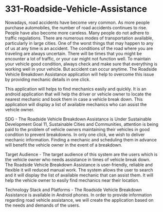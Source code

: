 # 331-Roadside-Vehicle-Assistance 

Nowadays, road accidents have become very common. As more people
purchase automobiles, the number of road accidents continues to rise. People have
also become more careless. Many people do not adhere to traffic regulations. There are
numerous modes of transportation available, particularly in large cities. One of the worst
things that may happen to any of us at any time is an accident. The conditions of the
road where you are traveling are always uncertain. There will be times that you might be
encounter a lot of traffic, or your car might not function well. To maintain your vehicle
good condition, always check and make sure that everything is working well in your
vehicle. But accident can occur anytime. The Roadside Vehicle Breakdown Assistance
application will help to overcome this issue by providing mechanic details in one click.

This application will helps to find mechanics easily and quickly. It is an android
application that will help the driver or vehicle owner to locate the nearest mechanic and
book them in case a vehicle break down. This application will display a list of available
mechanics who can assist the vehicle owner.

SDG - The Roadside Vehicle Breakdown Assistance is Under Sustainable Development
Goal 11, Sustainable Cities and Communities, attention is being paid to the problem of
vehicle owners maintaining their vehicles in good condition to prevent breakdowns. In
only one click, we wish to deliver mechanic information. Finding a mechanic and
scheduling them in advance will benefit the vehicle owner in the event of a breakdown.

Target Audience - 
The target audience of this system are the users which is the vehicle owner who
needs assistance in times of vehicle break down. The Roadside Vehicle Breakdown
Assistance is user-friendly, reliable and flexible it will reduced manual work. The system
allows the user to search and it will display the list of available mechanic that can assist
them. It will help the vehicle owner to easily find mechanics near their location.

Technology Stack and Platforms - 
The Roadside Vehicle Breakdown Assistance is available in Android phones. In
order to provide information regarding road vehicle assistance, we will create the
application based on the needs and demands of the users.

